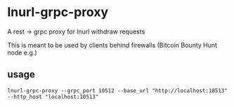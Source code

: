 # lnurl-grpc-proxy

A rest -> grpc proxy for lnurl withdraw requests

This is meant to be used by clients behind firewalls (Bitcoin Bounty Hunt node e.g.)
## usage

```lnurl-grpc-proxy --grpc_port 10512 --base_url "http://localhost:10513" --http_host "localhost:10513"```
